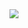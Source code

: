 <img src="https://s3.amazonaws.com/rails-camp-tutorials/blog/programming+memes/bugs-in-the-code.jpg">
